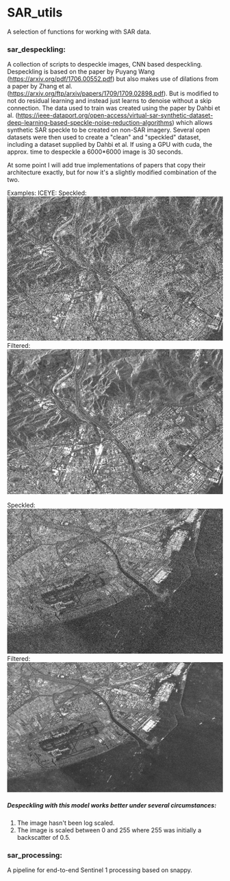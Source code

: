 # SAR_utils
A selection of functions for working with SAR data.

### sar_despeckling:

A collection of scripts to despeckle images, CNN based despeckling. Despeckling is based on the paper by Puyang Wang (https://arxiv.org/pdf/1706.00552.pdf) but also makes use of dilations from a paper by Zhang et al. (https://arxiv.org/ftp/arxiv/papers/1709/1709.02898.pdf). But is modified to not do residual learning and instead just learns to denoise without a skip connection. The data used to train was created using the paper by Dahbi et al. (https://ieee-dataport.org/open-access/virtual-sar-synthetic-dataset-deep-learning-based-speckle-noise-reduction-algorithms) which allows synthetic SAR speckle to be created on non-SAR imagery. Several open datasets were then used to create a "clean" and "speckled" dataset, including a dataset supplied by Dahbi et al. If using a GPU with cuda, the approx. time to despeckle a 6000*6000 image is 30 seconds.

At some point I will add true implementations of papers that copy their architecture exactly, but for now it's a slightly modified combination of the two.

Examples: ICEYE:
Speckled:
<img src="https://github.com/tonzowonzo/SAR_utils/blob/main/examples/iceye/iceye_speckled.PNG?raw=true">
Filtered:
<img src="https://github.com/tonzowonzo/SAR_utils/blob/main/examples/iceye/iceye_filtered.PNG?raw=true">

Speckled:
<img src="https://github.com/tonzowonzo/SAR_utils/blob/main/examples/iceye/iceye_speckled2.PNG?raw=true">
Filtered:
<img src="https://github.com/tonzowonzo/SAR_utils/blob/main/examples/iceye/iceye_filtered2.PNG?raw=true">


##### Despeckling with this model works better under several circumstances: 
1. The image hasn't been log scaled.
2. The image is scaled between 0 and 255 where 255 was initially a backscatter of 0.5.

### sar_processing:

A pipeline for end-to-end Sentinel 1 processing based on snappy.

